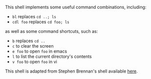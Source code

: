 This shell implements some useful command combinations, including:

- `bl` replaces `cd ..; ls`
- `cdl foo` replaces `cd foo; ls`

as well as some command shortcuts, such as:

- `b` replaces `cd ..`  
- `c` to clear the screen
- `e foo` to open `foo` in emacs
- `l` to list the current directory's contents
- `v foo` to open `foo` in vi

This shell is adapted from Stephen Brennan's shell available [here](https://github.com/brenns10/lsh).